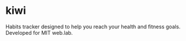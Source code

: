 # kiwi

Habits tracker designed to help you reach your health and fitness goals. Developed for MIT web.lab.
